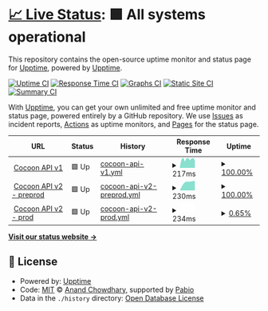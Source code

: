 # [📈 Live Status](https://upptime.github.io/upptime): <!--live status--> **🟩 All systems operational**

This repository contains the open-source uptime monitor and status page for [Upptime](https://upptime.js.org), powered by [Upptime](https://github.com/upptime/upptime).

[![Uptime CI](https://github.com/bpingris/testupptime/workflows/Uptime%20CI/badge.svg)](https://github.com/bpingris/testupptime/actions?query=workflow%3A%22Uptime+CI%22)
[![Response Time CI](https://github.com/bpingris/testupptime/workflows/Response%20Time%20CI/badge.svg)](https://github.com/bpingris/testupptime/actions?query=workflow%3A%22Response+Time+CI%22)
[![Graphs CI](https://github.com/bpingris/testupptime/workflows/Graphs%20CI/badge.svg)](https://github.com/bpingris/testupptime/actions?query=workflow%3A%22Graphs+CI%22)
[![Static Site CI](https://github.com/bpingris/testupptime/workflows/Static%20Site%20CI/badge.svg)](https://github.com/bpingris/testupptime/actions?query=workflow%3A%22Static+Site+CI%22)
[![Summary CI](https://github.com/bpingris/testupptime/workflows/Summary%20CI/badge.svg)](https://github.com/bpingris/testupptime/actions?query=workflow%3A%22Summary+CI%22)

With [Upptime](https://upptime.js.org), you can get your own unlimited and free uptime monitor and status page, powered entirely by a GitHub repository. We use [Issues](https://github.com/upptime/upptime/issues) as incident reports, [Actions](https://github.com/bpingris/testupptime/actions) as uptime monitors, and [Pages](https://upptime.github.io/upptime) for the status page.

<!--start: status pages-->
<!-- This summary is generated by Upptime (https://github.com/upptime/upptime) -->
<!-- Do not edit this manually, your changes will be overwritten -->
<!-- prettier-ignore -->
| URL | Status | History | Response Time | Uptime |
| --- | ------ | ------- | ------------- | ------ |
| <img alt="" src="https://icons.duckduckgo.com/ip3/api.cocoon-space.com.ico" height="13"> [Cocoon API v1](https://api.cocoon-space.com/health) | 🟩 Up | [cocoon-api-v1.yml](https://github.com/bpingris/testupptime/commits/HEAD/history/cocoon-api-v1.yml) | <details><summary><img alt="Response time graph" src="./graphs/cocoon-api-v1/response-time-week.png" height="20"> 217ms</summary><br><a href="https://bpingris.github.io/testupptime/history/cocoon-api-v1"><img alt="Response time 217" src="https://img.shields.io/endpoint?url=https%3A%2F%2Fraw.githubusercontent.com%2Fbpingris%2Ftestupptime%2FHEAD%2Fapi%2Fcocoon-api-v1%2Fresponse-time.json"></a><br><a href="https://bpingris.github.io/testupptime/history/cocoon-api-v1"><img alt="24-hour response time 217" src="https://img.shields.io/endpoint?url=https%3A%2F%2Fraw.githubusercontent.com%2Fbpingris%2Ftestupptime%2FHEAD%2Fapi%2Fcocoon-api-v1%2Fresponse-time-day.json"></a><br><a href="https://bpingris.github.io/testupptime/history/cocoon-api-v1"><img alt="7-day response time 217" src="https://img.shields.io/endpoint?url=https%3A%2F%2Fraw.githubusercontent.com%2Fbpingris%2Ftestupptime%2FHEAD%2Fapi%2Fcocoon-api-v1%2Fresponse-time-week.json"></a><br><a href="https://bpingris.github.io/testupptime/history/cocoon-api-v1"><img alt="30-day response time 217" src="https://img.shields.io/endpoint?url=https%3A%2F%2Fraw.githubusercontent.com%2Fbpingris%2Ftestupptime%2FHEAD%2Fapi%2Fcocoon-api-v1%2Fresponse-time-month.json"></a><br><a href="https://bpingris.github.io/testupptime/history/cocoon-api-v1"><img alt="1-year response time 217" src="https://img.shields.io/endpoint?url=https%3A%2F%2Fraw.githubusercontent.com%2Fbpingris%2Ftestupptime%2FHEAD%2Fapi%2Fcocoon-api-v1%2Fresponse-time-year.json"></a></details> | <details><summary><a href="https://bpingris.github.io/testupptime/history/cocoon-api-v1">100.00%</a></summary><a href="https://bpingris.github.io/testupptime/history/cocoon-api-v1"><img alt="All-time uptime 100.00%" src="https://img.shields.io/endpoint?url=https%3A%2F%2Fraw.githubusercontent.com%2Fbpingris%2Ftestupptime%2FHEAD%2Fapi%2Fcocoon-api-v1%2Fuptime.json"></a><br><a href="https://bpingris.github.io/testupptime/history/cocoon-api-v1"><img alt="24-hour uptime 100.00%" src="https://img.shields.io/endpoint?url=https%3A%2F%2Fraw.githubusercontent.com%2Fbpingris%2Ftestupptime%2FHEAD%2Fapi%2Fcocoon-api-v1%2Fuptime-day.json"></a><br><a href="https://bpingris.github.io/testupptime/history/cocoon-api-v1"><img alt="7-day uptime 100.00%" src="https://img.shields.io/endpoint?url=https%3A%2F%2Fraw.githubusercontent.com%2Fbpingris%2Ftestupptime%2FHEAD%2Fapi%2Fcocoon-api-v1%2Fuptime-week.json"></a><br><a href="https://bpingris.github.io/testupptime/history/cocoon-api-v1"><img alt="30-day uptime 100.00%" src="https://img.shields.io/endpoint?url=https%3A%2F%2Fraw.githubusercontent.com%2Fbpingris%2Ftestupptime%2FHEAD%2Fapi%2Fcocoon-api-v1%2Fuptime-month.json"></a><br><a href="https://bpingris.github.io/testupptime/history/cocoon-api-v1"><img alt="1-year uptime 100.00%" src="https://img.shields.io/endpoint?url=https%3A%2F%2Fraw.githubusercontent.com%2Fbpingris%2Ftestupptime%2FHEAD%2Fapi%2Fcocoon-api-v1%2Fuptime-year.json"></a></details>
| <img alt="" src="https://icons.duckduckgo.com/ip3/api-preprod-v2.cocoon-space.com.ico" height="13"> [Cocoon API v2 - preprod](https://api-preprod-v2.cocoon-space.com/health) | 🟩 Up | [cocoon-api-v2-preprod.yml](https://github.com/bpingris/testupptime/commits/HEAD/history/cocoon-api-v2-preprod.yml) | <details><summary><img alt="Response time graph" src="./graphs/cocoon-api-v2-preprod/response-time-week.png" height="20"> 230ms</summary><br><a href="https://bpingris.github.io/testupptime/history/cocoon-api-v2-preprod"><img alt="Response time 230" src="https://img.shields.io/endpoint?url=https%3A%2F%2Fraw.githubusercontent.com%2Fbpingris%2Ftestupptime%2FHEAD%2Fapi%2Fcocoon-api-v2-preprod%2Fresponse-time.json"></a><br><a href="https://bpingris.github.io/testupptime/history/cocoon-api-v2-preprod"><img alt="24-hour response time 230" src="https://img.shields.io/endpoint?url=https%3A%2F%2Fraw.githubusercontent.com%2Fbpingris%2Ftestupptime%2FHEAD%2Fapi%2Fcocoon-api-v2-preprod%2Fresponse-time-day.json"></a><br><a href="https://bpingris.github.io/testupptime/history/cocoon-api-v2-preprod"><img alt="7-day response time 230" src="https://img.shields.io/endpoint?url=https%3A%2F%2Fraw.githubusercontent.com%2Fbpingris%2Ftestupptime%2FHEAD%2Fapi%2Fcocoon-api-v2-preprod%2Fresponse-time-week.json"></a><br><a href="https://bpingris.github.io/testupptime/history/cocoon-api-v2-preprod"><img alt="30-day response time 230" src="https://img.shields.io/endpoint?url=https%3A%2F%2Fraw.githubusercontent.com%2Fbpingris%2Ftestupptime%2FHEAD%2Fapi%2Fcocoon-api-v2-preprod%2Fresponse-time-month.json"></a><br><a href="https://bpingris.github.io/testupptime/history/cocoon-api-v2-preprod"><img alt="1-year response time 230" src="https://img.shields.io/endpoint?url=https%3A%2F%2Fraw.githubusercontent.com%2Fbpingris%2Ftestupptime%2FHEAD%2Fapi%2Fcocoon-api-v2-preprod%2Fresponse-time-year.json"></a></details> | <details><summary><a href="https://bpingris.github.io/testupptime/history/cocoon-api-v2-preprod">100.00%</a></summary><a href="https://bpingris.github.io/testupptime/history/cocoon-api-v2-preprod"><img alt="All-time uptime 100.00%" src="https://img.shields.io/endpoint?url=https%3A%2F%2Fraw.githubusercontent.com%2Fbpingris%2Ftestupptime%2FHEAD%2Fapi%2Fcocoon-api-v2-preprod%2Fuptime.json"></a><br><a href="https://bpingris.github.io/testupptime/history/cocoon-api-v2-preprod"><img alt="24-hour uptime 100.00%" src="https://img.shields.io/endpoint?url=https%3A%2F%2Fraw.githubusercontent.com%2Fbpingris%2Ftestupptime%2FHEAD%2Fapi%2Fcocoon-api-v2-preprod%2Fuptime-day.json"></a><br><a href="https://bpingris.github.io/testupptime/history/cocoon-api-v2-preprod"><img alt="7-day uptime 100.00%" src="https://img.shields.io/endpoint?url=https%3A%2F%2Fraw.githubusercontent.com%2Fbpingris%2Ftestupptime%2FHEAD%2Fapi%2Fcocoon-api-v2-preprod%2Fuptime-week.json"></a><br><a href="https://bpingris.github.io/testupptime/history/cocoon-api-v2-preprod"><img alt="30-day uptime 100.00%" src="https://img.shields.io/endpoint?url=https%3A%2F%2Fraw.githubusercontent.com%2Fbpingris%2Ftestupptime%2FHEAD%2Fapi%2Fcocoon-api-v2-preprod%2Fuptime-month.json"></a><br><a href="https://bpingris.github.io/testupptime/history/cocoon-api-v2-preprod"><img alt="1-year uptime 100.00%" src="https://img.shields.io/endpoint?url=https%3A%2F%2Fraw.githubusercontent.com%2Fbpingris%2Ftestupptime%2FHEAD%2Fapi%2Fcocoon-api-v2-preprod%2Fuptime-year.json"></a></details>
| <img alt="" src="https://icons.duckduckgo.com/ip3/api-prod-v2.cocoon-space.com.ico" height="13"> [Cocoon API v2 - prod](https://api-prod-v2.cocoon-space.com/health) | 🟩 Up | [cocoon-api-v2-prod.yml](https://github.com/bpingris/testupptime/commits/HEAD/history/cocoon-api-v2-prod.yml) | <details><summary><img alt="Response time graph" src="./graphs/cocoon-api-v2-prod/response-time-week.png" height="20"> 234ms</summary><br><a href="https://bpingris.github.io/testupptime/history/cocoon-api-v2-prod"><img alt="Response time 234" src="https://img.shields.io/endpoint?url=https%3A%2F%2Fraw.githubusercontent.com%2Fbpingris%2Ftestupptime%2FHEAD%2Fapi%2Fcocoon-api-v2-prod%2Fresponse-time.json"></a><br><a href="https://bpingris.github.io/testupptime/history/cocoon-api-v2-prod"><img alt="24-hour response time 234" src="https://img.shields.io/endpoint?url=https%3A%2F%2Fraw.githubusercontent.com%2Fbpingris%2Ftestupptime%2FHEAD%2Fapi%2Fcocoon-api-v2-prod%2Fresponse-time-day.json"></a><br><a href="https://bpingris.github.io/testupptime/history/cocoon-api-v2-prod"><img alt="7-day response time 234" src="https://img.shields.io/endpoint?url=https%3A%2F%2Fraw.githubusercontent.com%2Fbpingris%2Ftestupptime%2FHEAD%2Fapi%2Fcocoon-api-v2-prod%2Fresponse-time-week.json"></a><br><a href="https://bpingris.github.io/testupptime/history/cocoon-api-v2-prod"><img alt="30-day response time 234" src="https://img.shields.io/endpoint?url=https%3A%2F%2Fraw.githubusercontent.com%2Fbpingris%2Ftestupptime%2FHEAD%2Fapi%2Fcocoon-api-v2-prod%2Fresponse-time-month.json"></a><br><a href="https://bpingris.github.io/testupptime/history/cocoon-api-v2-prod"><img alt="1-year response time 234" src="https://img.shields.io/endpoint?url=https%3A%2F%2Fraw.githubusercontent.com%2Fbpingris%2Ftestupptime%2FHEAD%2Fapi%2Fcocoon-api-v2-prod%2Fresponse-time-year.json"></a></details> | <details><summary><a href="https://bpingris.github.io/testupptime/history/cocoon-api-v2-prod">0.65%</a></summary><a href="https://bpingris.github.io/testupptime/history/cocoon-api-v2-prod"><img alt="All-time uptime 0.65%" src="https://img.shields.io/endpoint?url=https%3A%2F%2Fraw.githubusercontent.com%2Fbpingris%2Ftestupptime%2FHEAD%2Fapi%2Fcocoon-api-v2-prod%2Fuptime.json"></a><br><a href="https://bpingris.github.io/testupptime/history/cocoon-api-v2-prod"><img alt="24-hour uptime 0.65%" src="https://img.shields.io/endpoint?url=https%3A%2F%2Fraw.githubusercontent.com%2Fbpingris%2Ftestupptime%2FHEAD%2Fapi%2Fcocoon-api-v2-prod%2Fuptime-day.json"></a><br><a href="https://bpingris.github.io/testupptime/history/cocoon-api-v2-prod"><img alt="7-day uptime 0.65%" src="https://img.shields.io/endpoint?url=https%3A%2F%2Fraw.githubusercontent.com%2Fbpingris%2Ftestupptime%2FHEAD%2Fapi%2Fcocoon-api-v2-prod%2Fuptime-week.json"></a><br><a href="https://bpingris.github.io/testupptime/history/cocoon-api-v2-prod"><img alt="30-day uptime 0.65%" src="https://img.shields.io/endpoint?url=https%3A%2F%2Fraw.githubusercontent.com%2Fbpingris%2Ftestupptime%2FHEAD%2Fapi%2Fcocoon-api-v2-prod%2Fuptime-month.json"></a><br><a href="https://bpingris.github.io/testupptime/history/cocoon-api-v2-prod"><img alt="1-year uptime 0.65%" src="https://img.shields.io/endpoint?url=https%3A%2F%2Fraw.githubusercontent.com%2Fbpingris%2Ftestupptime%2FHEAD%2Fapi%2Fcocoon-api-v2-prod%2Fuptime-year.json"></a></details>

<!--end: status pages-->

[**Visit our status website →**](https://upptime.github.io/upptime)

## 📄 License

- Powered by: [Upptime](https://github.com/upptime/upptime)
- Code: [MIT](./LICENSE) © [Anand Chowdhary](https://anandchowdhary.com), supported by [Pabio](https://pabio.com)
- Data in the `./history` directory: [Open Database License](https://opendatacommons.org/licenses/odbl/1-0/)
